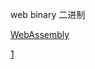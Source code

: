 
web binary 二进制

[WebAssembly](https://www.v2ex.com/t/359341)

[1](https://www.qcloud.com/community/article/709000001489391669)
